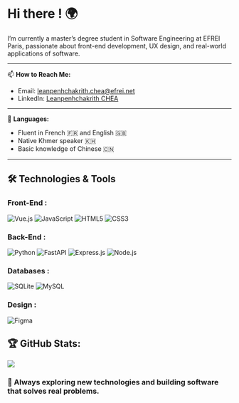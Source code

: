 # Hi there ! 🌍

I’m currently a master’s degree student in Software Engineering at EFREI Paris, passionate about front-end development, UX design, and real-world applications of software.

---

📫 **How to Reach Me:**

- Email: leanpenhchakrith.chea@efrei.net  
- LinkedIn: [Leanpenhchakrith CHEA](https://www.linkedin.com/in/leanpenhchakrith-chea)

---

💬 **Languages:**

- Fluent in French 🇫🇷 and English 🇬🇧
- Native Khmer speaker 🇰🇭
- Basic knowledge of Chinese 🇨🇳  

---

## 🛠 Technologies & Tools

### Front-End :

![Vue.js](https://img.shields.io/badge/-Vue.js-4FC08D?style=flat&logo=vue.js&logoColor=white)
![JavaScript](https://img.shields.io/badge/-JavaScript-F7DF1E?style=flat&logo=javascript&logoColor=black)
![HTML5](https://img.shields.io/badge/-HTML5-E34F26?style=flat&logo=html5&logoColor=white)
![CSS3](https://img.shields.io/badge/-CSS3-1572B6?style=flat&logo=css3)

### Back-End :

![Python](https://img.shields.io/badge/-Python-3776AB?style=flat&logo=python&logoColor=white)
![FastAPI](https://img.shields.io/badge/-FastAPI-009688?style=flat&logo=fastapi&logoColor=white)
![Express.js](https://img.shields.io/badge/-Express.js-000000?style=flat&logo=express&logoColor=white)
![Node.js](https://img.shields.io/badge/-Node.js-339933?style=flat&logo=node.js&logoColor=white)

### Databases :

![SQLite](https://img.shields.io/badge/-SQLite-003B57?style=flat&logo=sqlite&logoColor=white)
![MySQL](https://img.shields.io/badge/-MySQL-4479A1?style=flat&logo=mysql&logoColor=white)

### Design :

![Figma](https://img.shields.io/badge/-Figma-F24E1E?style=flat&logo=figma&logoColor=white)

## 🏆 GitHub Stats:
![](https://github-readme-stats.vercel.app/api?username=chealeanpenhchakrith&theme=midnight-purple&hide_border=true&include_all_commits=true&count_private=false)<br/>

### 🚀 Always exploring new technologies and building software that solves real problems.
